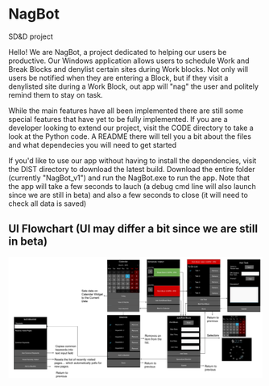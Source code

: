 # NagBot
SD&amp;D project

Hello! We are NagBot, a project dedicated to helping our users be productive. Our Windows application allows users to schedule Work and Break Blocks and denylist certain sites during Work blocks. Not only will users be notified when they are entering a Block, but if they visit a denylisted site during a Work Block, out app will "nag" the user and politely remind them to stay on task.

While the main features have all been implemented there are still some special features that have yet to be fully implemented. If you are a developer looking to extend our project, visit the CODE directory to take a look at the Python code. A README there will tell you a bit about the files and what dependecies you will need to get started

If you'd like to use our app without having to install the dependencies, visit the DIST directory to download the latest build. Download the entire folder (currently "NagBot_v1") and run the NagBot.exe to run the app. Note that the app will take a few seconds to lauch (a debug cmd line will also launch since we are still in beta) and also a few seconds to close (it will need to check all data is saved)

## UI Flowchart (UI may differ a bit since we are still in beta)
![](images/GUI_Flowchart.svg)